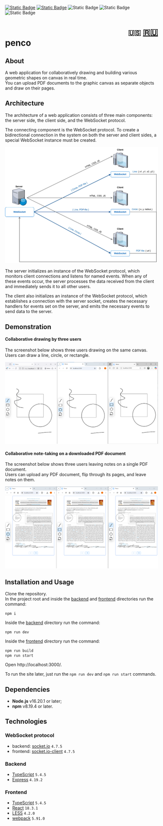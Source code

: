 [![Static Badge](https://img.shields.io/badge/node-%3E%3D16.20.1-brightgreen)](https://nodejs.org/en)
[![Static Badge](https://img.shields.io/badge/npm-%3E%3D8.19.4-blue)](https://docs.npmjs.com/downloading-and-installing-node-js-and-npm)
![Static Badge](https://img.shields.io/badge/React-61DAFB?style=flat&logo=react&logoColor=black)
![Static Badge](https://img.shields.io/badge/TypeScript-3178C6?style=flat&logo=typescript&logoColor=white)
![Static Badge](https://img.shields.io/badge/Node.js-339933?style=flat&logo=node.js&logoColor=white)

<h1>
    <div align="right">
        <code>🇺🇸</code>
        <a href="README-RU.md">🇷🇺</a>
    </div>
    penco
</h1>

## About
A web application for collaboratively drawing and building various geometric shapes on canvas in real time.  
You can upload PDF documents to the graphic canvas as separate objects and draw on their pages.

## Architecture
The architecture of a web application consists of three main components: the server side, the client side, and the
WebSocket protocol.

The connecting component is the WebSocket protocol. To create a bidirectional connection in the system on both the
server and client sides, a special WebSocket instance must be created.

![Architecture](assets/architecture.jpg)

The server initializes an instance of the WebSocket protocol, which monitors client connections and listens for named
events. When any of these events occur, the server processes the data received from the client and immediately sends it
to all other users.

The client also initializes an instance of the WebSocket protocol, which establishes a connection with the server
socket, creates the necessary handlers for events set on the server, and emits the necessary events to send data to the
server.

## Demonstration
#### Collaborative drawing by three users
The screenshot below shows three users drawing on the same canvas.  
Users can draw a line, circle, or rectangle.

![Collaborative drawing](assets/collaborative-drawing.png)

#### Collaborative note-taking on a downloaded PDF document
The screenshot below shows three users leaving notes on a single PDF document.  
Users can upload any PDF document, flip through its pages, and leave notes on them.

![Collaborative PDF-file](assets/collaborative-pdf.png)

## Installation and Usage
Clone the repository.  
In the project root and inside the [backend](backend) and [frontend](frontend) directories run the command:
```shell
npm i
```
Inside the [backend](backend) directory run the command:
```shell
npm run dev
```
Inside the [frontend](frontend) directory run the command:
```shell
npm run build
npm run start
```
Open http://localhost:3000/.

To run the site later, just run the `npm run dev` and `npm run start` commands.

## Dependencies
- **Node.js** v16.20.1 or later;
- **npm** v8.19.4 or later.

## Technologies
### WebSocket protocol
- backend: [socket.io](https://www.npmjs.com/package/socket.io) `4.7.5`
- frontend: [socket.io-client](https://www.npmjs.com/package/socket.io-client) `4.7.5`
### Backend
- [TypeScript](https://www.typescriptlang.org/) `5.4.5`
- [Express](https://expressjs.com/) `4.19.2`
### Frontend
- [TypeScript](https://www.typescriptlang.org/) `5.4.5`
- [React](https://react.dev/) `18.3.1`
- [LESS](https://lesscss.org/) `4.2.0`
- [webpack](https://webpack.js.org/) `5.91.0`
